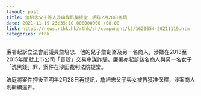 ```yaml
---
layout: post
title: 詹培忠父子等人涉串謀詐騙提堂　明年2月28日再訊
date: 2021-11-19 23:35:10.000000000 +08:00
link: https://news.rthk.hk/rthk/ch/component/k2/1620654-20211119.htm
categories: rthk
---
```


廉署起訴立法會前議員詹培忠、他的兒子詹劍崙及另一名商人，涉嫌在2013至2015年間就上市公司「買殼」交易串謀詐騙。廉署亦起訴該名商人與另一名女子「洗黑錢」罪，案件在沙田裁判法院提堂。

法庭將案件押後至明年2月28日再提訊，詹培忠父子與女被告獲准保釋，涉案商人則繼續還押。
